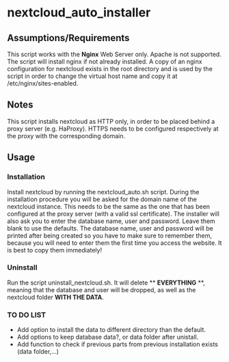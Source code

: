 # nextcloud_auto_installer

## Assumptions/Requirements
<p>This script works with the <b>Nginx</b> Web Server only. Apache is not supported. The script will install nginx if not already installed. A copy of an nginx configuration for nextcloud exists in the root directory and is used by the script in order to change the virtual host name and copy it at /etc/nginx/sites-enabled.</p>

## Notes
<p>This script installs nextcloud as HTTP only, in order to be placed behind a proxy server (e.g. HaProxy). HTTPS needs to be configured respectively at the proxy with the corresponding domain. </p>

## Usage
### Installation
<p>Install nextcloud by running the nextcloud_auto.sh script. During the installation procedure you will be asked for the domain name of the nextcloud instance. This needs to be the same as the one that has been configured at the proxy server (with a valid ssl certificate). The installer will also ask you to enter the database name, user and password. Leave them blank to use the defaults. The database name, user and password will be printed after being created so you have to make sure to remember them, because you will need to enter them the first time you access the website. It is best to copy them immediately!</p>

### Uninstall
<p>Run the script uninstall_nextcloud.sh. It will delete ** <b>EVERYTHING</b> **, meaning that the database and user will be dropped, as well as the nextcloud folder <b>WITH THE DATA</b>.</p>

### TO DO LIST
- Add option to install the data to different directory than the default.
- Add options to keep database data?, or data folder after unistall.
- Add function to check if previous parts from previous installation exists (data folder,...)

